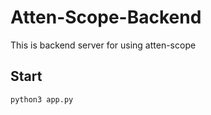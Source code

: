 # Atten-Scope-Backend
This is backend server for using atten-scope

## Start
```bash
python3 app.py
```